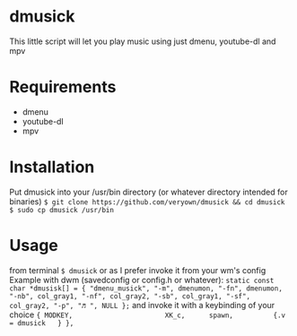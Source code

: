 # dmusick
This little script will let you play music using just dmenu, youtube-dl and mpv


# Requirements 
  - dmenu
  - youtube-dl 
  - mpv 
  
 # Installation 
 
  Put dmusick into your /usr/bin directory (or whatever directory intended for binaries)
    ```$ git clone https://github.com/veryown/dmusick && cd dmusick``` <br />
    ```$ sudo cp dmusick /usr/bin```
  
  # Usage 
   from terminal
      ```$ dmusick```
   or as I prefer invoke it from your wm's config 
     Example with dwm (savedconfig or config.h or whatever): 
     ```static const char *dmusisk[] = { "dmenu_musick", "-m", dmenumon, "-fn", dmenumon, "-nb", col_gray1, "-nf", col_gray2, "-sb", col_gray1, "-sf", col_gray2, "-p", "♬ ", NULL };```
     and invoke it with a keybinding of your choice
      ```{ MODKEY,                       XK_c,      spawn,          {.v = dmusick   } },```
